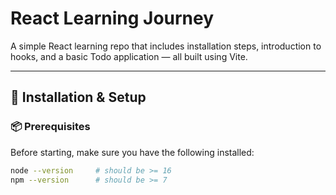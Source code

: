 # React Learning Journey

A simple React learning repo that includes installation steps, introduction to hooks, and a basic Todo application — all built using Vite.

---

## 🚀 Installation & Setup

### 📦 Prerequisites

Before starting, make sure you have the following installed:

```bash
node --version     # should be >= 16
npm --version      # should be >= 7
